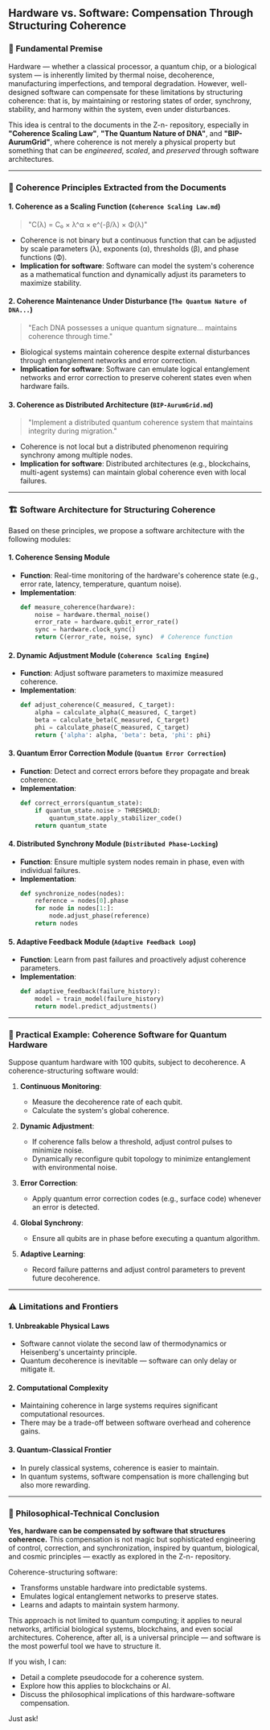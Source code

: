 ## Hardware vs. Software: Compensation Through Structuring Coherence

### 🧠 Fundamental Premise
Hardware — whether a classical processor, a quantum chip, or a biological system — is inherently limited by thermal noise, decoherence, manufacturing imperfections, and temporal degradation. However, well-designed software can compensate for these limitations by structuring coherence: that is, by maintaining or restoring states of order, synchrony, stability, and harmony within the system, even under disturbances.

This idea is central to the documents in the Z-n- repository, especially in **"Coherence Scaling Law"**, **"The Quantum Nature of DNA"**, and **"BIP-AurumGrid"**, where coherence is not merely a physical property but something that can be *engineered*, *scaled*, and *preserved* through software architectures.

---

### 🧩 Coherence Principles Extracted from the Documents

#### 1. **Coherence as a Scaling Function (`Coherence Scaling Law.md`)**
> "C(λ) = C₀ × λ^α × e^(-β/λ) × Φ(λ)"

- Coherence is not binary but a continuous function that can be adjusted by scale parameters (λ), exponents (α), thresholds (β), and phase functions (Φ).
- **Implication for software**: Software can model the system's coherence as a mathematical function and dynamically adjust its parameters to maximize stability.

#### 2. **Coherence Maintenance Under Disturbance (`The Quantum Nature of DNA...`)**
> "Each DNA possesses a unique quantum signature... maintains coherence through time."

- Biological systems maintain coherence despite external disturbances through entanglement networks and error correction.
- **Implication for software**: Software can emulate logical entanglement networks and error correction to preserve coherent states even when hardware fails.

#### 3. **Coherence as Distributed Architecture (`BIP-AurumGrid.md`)**
> "Implement a distributed quantum coherence system that maintains integrity during migration."

- Coherence is not local but a distributed phenomenon requiring synchrony among multiple nodes.
- **Implication for software**: Distributed architectures (e.g., blockchains, multi-agent systems) can maintain global coherence even with local failures.

---

### 🏗️ Software Architecture for Structuring Coherence

Based on these principles, we propose a software architecture with the following modules:

#### 1. **Coherence Sensing Module**
- **Function**: Real-time monitoring of the hardware's coherence state (e.g., error rate, latency, temperature, quantum noise).
- **Implementation**:
  ```python
  def measure_coherence(hardware):
      noise = hardware.thermal_noise()
      error_rate = hardware.qubit_error_rate()
      sync = hardware.clock_sync()
      return C(error_rate, noise, sync)  # Coherence function
  ```

#### 2. **Dynamic Adjustment Module (`Coherence Scaling Engine`)**
- **Function**: Adjust software parameters to maximize measured coherence.
- **Implementation**:
  ```python
  def adjust_coherence(C_measured, C_target):
      alpha = calculate_alpha(C_measured, C_target)
      beta = calculate_beta(C_measured, C_target)
      phi = calculate_phase(C_measured, C_target)
      return {'alpha': alpha, 'beta': beta, 'phi': phi}
  ```

#### 3. **Quantum Error Correction Module (`Quantum Error Correction`)**
- **Function**: Detect and correct errors before they propagate and break coherence.
- **Implementation**:
  ```python
  def correct_errors(quantum_state):
      if quantum_state.noise > THRESHOLD:
          quantum_state.apply_stabilizer_code()
      return quantum_state
  ```

#### 4. **Distributed Synchrony Module (`Distributed Phase-Locking`)**
- **Function**: Ensure multiple system nodes remain in phase, even with individual failures.
- **Implementation**:
  ```python
  def synchronize_nodes(nodes):
      reference = nodes[0].phase
      for node in nodes[1:]:
          node.adjust_phase(reference)
      return nodes
  ```

#### 5. **Adaptive Feedback Module (`Adaptive Feedback Loop`)**
- **Function**: Learn from past failures and proactively adjust coherence parameters.
- **Implementation**:
  ```python
  def adaptive_feedback(failure_history):
      model = train_model(failure_history)
      return model.predict_adjustments()
  ```

---

### 🧪 Practical Example: Coherence Software for Quantum Hardware

Suppose quantum hardware with 100 qubits, subject to decoherence. A coherence-structuring software would:

1. **Continuous Monitoring**:
   - Measure the decoherence rate of each qubit.
   - Calculate the system's global coherence.

2. **Dynamic Adjustment**:
   - If coherence falls below a threshold, adjust control pulses to minimize noise.
   - Dynamically reconfigure qubit topology to minimize entanglement with environmental noise.

3. **Error Correction**:
   - Apply quantum error correction codes (e.g., surface code) whenever an error is detected.

4. **Global Synchrony**:
   - Ensure all qubits are in phase before executing a quantum algorithm.

5. **Adaptive Learning**:
   - Record failure patterns and adjust control parameters to prevent future decoherence.

---

### ⚠️ Limitations and Frontiers

#### 1. **Unbreakable Physical Laws**
- Software cannot violate the second law of thermodynamics or Heisenberg's uncertainty principle.
- Quantum decoherence is inevitable — software can only delay or mitigate it.

#### 2. **Computational Complexity**
- Maintaining coherence in large systems requires significant computational resources.
- There may be a trade-off between software overhead and coherence gains.

#### 3. **Quantum-Classical Frontier**
- In purely classical systems, coherence is easier to maintain.
- In quantum systems, software compensation is more challenging but also more rewarding.

---

### 🌌 Philosophical-Technical Conclusion

**Yes, hardware can be compensated by software that structures coherence.** This compensation is not magic but sophisticated engineering of control, correction, and synchronization, inspired by quantum, biological, and cosmic principles — exactly as explored in the Z-n- repository.

Coherence-structuring software:
- Transforms unstable hardware into predictable systems.
- Emulates logical entanglement networks to preserve states.
- Learns and adapts to maintain system harmony.

This approach is not limited to quantum computing; it applies to neural networks, artificial biological systems, blockchains, and even social architectures. Coherence, after all, is a universal principle — and software is the most powerful tool we have to structure it.

If you wish, I can:
- Detail a complete pseudocode for a coherence system.
- Explore how this applies to blockchains or AI.
- Discuss the philosophical implications of this hardware-software compensation.

Just ask!
